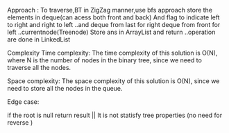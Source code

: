 Approach :
To traverse,BT in ZigZag manner,use bfs approach store the elements in deque(can acess both front and back)
And flag to indicate left to right and right to left ..and deque from last for right
deque from front for left ..currentnode(Treenode)
Store ans in ArrayList and return ..operation are done in LinkedList

Complexity
Time complexity:
The time complexity of this solution is O(N), where N is the number of nodes in the binary tree, since we need to traverse all the nodes.

Space complexity:
The space complexity of this solution is O(N), since we need to store all the nodes in the queue.​

Edge case:

if the root is null return result || It is not statisfy tree properties (no need for reverse )
